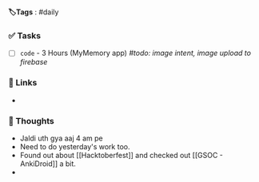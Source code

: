  **🏷️Tags** : #daily 
### ✅ Tasks
- [ ] `code` - 3 Hours (MyMemory app) _#todo: image intent, image upload to firebase_
### 🔗 Links
- 
### 🧠 Thoughts
-  Jaldi uth gya aaj 4 am pe 
-  Need to do yesterday's work too.
-  Found out about [[Hacktoberfest]] and checked out [[GSOC - AnkiDroid]] a bit.
- 